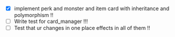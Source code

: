 - [x] implement perk and monster and item card with inheritance and polymorphism !!
- [ ] Write test for card_manager !!!
- [ ] Test that ur changes in one place effects in all of them !!
